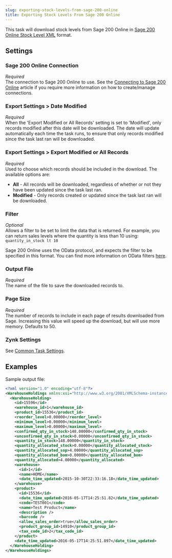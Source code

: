 ```yaml
---
slug: exporting-stock-levels-from-sage-200-online
title: Exporting Stock Levels From Sage 200 Online
---
```

This task will download stock levels from Sage 200 Online in [Sage 200 Online Stock Level XML](sage-200-online-stock-level-xml) format.

## Settings
### Sage 200 Online Connection
_Required_  
The connection to Sage 200 Online to use. See the [Connecting to Sage 200 Online](connecting-to-sage-200-online) article if you require more information on how to create/manage connections.

### Export Settings > Date Modified
_Required_  
When the 'Export Modified or All Records' setting is set to 'Modified', only records modified after this date will be downloaded. The date will update automatically each time the task runs, to ensure that only records modified since the task last ran will be downloaded.

### Export Settings > Export Modified or All Records
_Required_  
Used to choose which records should be included in the download. The available options are:

* __All__ - All records will be downloaded, regardless of whether or not they have been updated since the task last ran.
* __Modified__ - Only records created or updated since the task last ran will be downloaded.

### Filter
_Optional_  
Allows a filter to be set to limit the data that is returned. For example, you can return sales levels where the quantity is less than 10 using: `quantity_in_stock lt 10`

Sage 200 Online uses the OData protocol, and expects the filter to be specified in this format. You can find more information on OData filters [here](http://www.odata.org/getting-started/basic-tutorial/#queryData).

### Output File
_Required_  
The name of the file to save the downloaded records to.

### Page Size
_Required_  
The number of records to include in each page of results downloaded from Sage. Increasing this value will speed up the download, but will use more memory. Defaults to 50.

### Zynk Settings
See [Common Task Settings](common-task-settings).

## Examples
Sample output file:
```xml
<?xml version="1.0" encoding="utf-8"?>
<WarehouseHoldings xmlns:xsi="http://www.w3.org/2001/XMLSchema-instance" xmlns:xsd="http://www.w3.org/2001/XMLSchema">
  <WarehouseHolding>
    <id>15596</id>
    <warehouse_id>1</warehouse_id>
    <product_id>15536</product_id>
    <reorder_level>0.00000</reorder_level>
    <minimum_level>0.00000</minimum_level>
    <maximum_level>0.00000</maximum_level>
    <confirmed_qty_in_stock>148.00000</confirmed_qty_in_stock>
    <unconfirmed_qty_in_stock>0.00000</unconfirmed_qty_in_stock>
    <quantity_in_stock>148.00000</quantity_in_stock>
    <quantity_allocated_stock>0.00000</quantity_allocated_stock>
    <quantity_allocated_sop>4.00000</quantity_allocated_sop>
    <quantity_allocated_bom>0.00000</quantity_allocated_bom>
    <quantity_allocated>4.00000</quantity_allocated>
    <warehouse>
      <id>1</id>
      <name>HOME</name>
      <date_time_updated>2015-10-30T22:33:16.18</date_time_updated>
    </warehouse>
    <product>
      <id>15536</id>
      <date_time_updated>2016-05-17T14:25:51.82</date_time_updated>
      <code>TEST001</code>
      <name>Test Product</name>
      <description />
      <barcode />
      <allow_sales_order>true</allow_sales_order>
      <product_group_id>14910</product_group_id>
      <tax_code_id>2</tax_code_id>
    </product>
    <date_time_updated>2016-05-17T14:25:51.897</date_time_updated>
  </WarehouseHolding>
</WarehouseHoldings>
```
